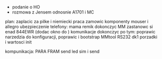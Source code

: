 - podanie o HO 
- rozmowa z Jensem odnosnie A1701 i MC

plan:
zaplacic za pilke i niemiecki
praca
zamowic komponenty mouser i allegro
ubezpieczenie
telefony: mama remik
dokonczyc MM
zastanowc si enad 844EWR (dodac okno do )
komunikacje dokonczyc 
po tym:
poprawic narzedzia do konfiguracji, poprawic i bootstrap
MMtool
RS232 dk1
porzadki i wartosci init


kompunikacja:
PARA FRAM send
led sim i send